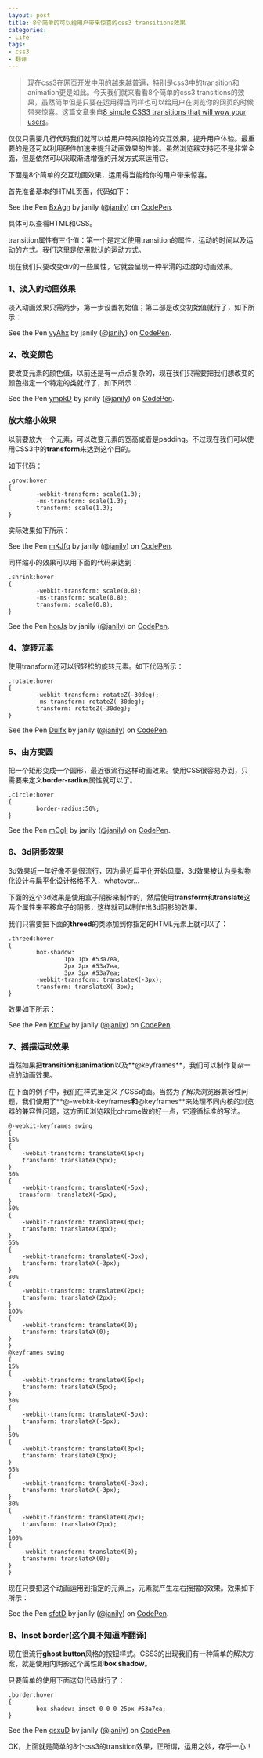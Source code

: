 ```yaml
---
layout: post
title: 8个简单的可以给用户带来惊喜的css3 transitions效果
categories:
- Life
tags:
- css3
- 翻译
---
```


> 现在css3在网页开发中用的越来越普遍，特别是css3中的transition和animation更是如此。今天我们就来看看8个简单的css3 transitions的效果，虽然简单但是只要在运用得当同样也可以给用户在浏览你的网页的时候带来惊喜。这篇文章来自[8 simple CSS3 transitions that will wow your users](http://www.webdesignerdepot.com/2014/05/8-simple-css3-transitions-that-will-wow-your-users/)。

仅仅只需要几行代码我们就可以给用户带来惊艳的交互效果，提升用户体验。最重要的是还可以利用硬件加速来提升动画效果的性能。虽然浏览器支持还不是非常全面，但是依然可以采取渐进增强的开发方式来运用它。

下面是8个简单的交互动画效果，运用得当能给你的用户带来惊喜。

首先准备基本的HTML页面，代码如下：

<p data-height="268" data-theme-id="0" data-slug-hash="BxAgn" data-default-tab="result" class='codepen'>See the Pen <a href='http://codepen.io/janily/pen/BxAgn/'>BxAgn</a> by janily (<a href='http://codepen.io/janily'>@janily</a>) on <a href='http://codepen.io'>CodePen</a>.</p>
<script async src="//codepen.io/assets/embed/ei.js"></script>

具体可以查看HTML和CSS。

transition属性有三个值：第一个是定义使用transition的属性，运动的时间以及运动的方式。我们这里是使用默认的运动方式。

现在我们只要改变div的一些属性，它就会呈现一种平滑的过渡的动画效果。

### 1、淡入的动画效果 ###

淡入动画效果只需两步，第一步设置初始值；第二部是改变初始值就行了，如下所示：

<p data-height="268" data-theme-id="0" data-slug-hash="vyAhx" data-default-tab="result" class='codepen'>See the Pen <a href='http://codepen.io/janily/pen/vyAhx/'>vyAhx</a> by janily (<a href='http://codepen.io/janily'>@janily</a>) on <a href='http://codepen.io'>CodePen</a>.</p>
<script async src="//codepen.io/assets/embed/ei.js"></script>

### 2、改变颜色 ###

要改变元素的颜色值，以前还是有一点点复杂的，现在我们只需要把我们想改变的颜色指定一个特定的类就行了，如下所示：


<p data-height="268" data-theme-id="0" data-slug-hash="ympkD" data-default-tab="result" class='codepen'>See the Pen <a href='http://codepen.io/janily/pen/ympkD/'>ympkD</a> by janily (<a href='http://codepen.io/janily'>@janily</a>) on <a href='http://codepen.io'>CodePen</a>.</p>
<script async src="//codepen.io/assets/embed/ei.js"></script>

### 放大缩小效果 ###

以前要放大一个元素，可以改变元素的宽高或者是padding。不过现在我们可以使用CSS3中的**transform**来达到这个目的。

如下代码：

	.grow:hover
	{
	        -webkit-transform: scale(1.3);
	        -ms-transform: scale(1.3);
	        transform: scale(1.3);
	}

实际效果如下所示：

<p data-height="268" data-theme-id="0" data-slug-hash="mKJfq" data-default-tab="result" class='codepen'>See the Pen <a href='http://codepen.io/janily/pen/mKJfq/'>mKJfq</a> by janily (<a href='http://codepen.io/janily'>@janily</a>) on <a href='http://codepen.io'>CodePen</a>.</p>
<script async src="//codepen.io/assets/embed/ei.js"></script>

同样缩小的效果可以用下面的代码来达到：

	.shrink:hover
	{
	        -webkit-transform: scale(0.8);
	        -ms-transform: scale(0.8);
	        transform: scale(0.8);
	}

<p data-height="268" data-theme-id="0" data-slug-hash="horJs" data-default-tab="result" class='codepen'>See the Pen <a href='http://codepen.io/janily/pen/horJs/'>horJs</a> by janily (<a href='http://codepen.io/janily'>@janily</a>) on <a href='http://codepen.io'>CodePen</a>.</p>
<script async src="//codepen.io/assets/embed/ei.js"></script>

### 4、旋转元素 ###

使用transform还可以很轻松的旋转元素。如下代码所示：

	.rotate:hover
	{
	        -webkit-transform: rotateZ(-30deg);
	        -ms-transform: rotateZ(-30deg);
	        transform: rotateZ(-30deg);
	}

<p data-height="268" data-theme-id="0" data-slug-hash="DuIfx" data-default-tab="result" class='codepen'>See the Pen <a href='http://codepen.io/janily/pen/DuIfx/'>DuIfx</a> by janily (<a href='http://codepen.io/janily'>@janily</a>) on <a href='http://codepen.io'>CodePen</a>.</p>
<script async src="//codepen.io/assets/embed/ei.js"></script>

### 5、由方变圆 ###

把一个矩形变成一个圆形，最近很流行这样动画效果。使用CSS很容易办到，只需要来定义**border-radius**属性就可以了。

    .circle:hover
	{
	        border-radius:50%;
	}

<p data-height="268" data-theme-id="0" data-slug-hash="mCgIi" data-default-tab="result" class='codepen'>See the Pen <a href='http://codepen.io/janily/pen/mCgIi/'>mCgIi</a> by janily (<a href='http://codepen.io/janily'>@janily</a>) on <a href='http://codepen.io'>CodePen</a>.</p>
<script async src="//codepen.io/assets/embed/ei.js"></script>

### 6、3d阴影效果 ###

3d效果近一年好像不是很流行，因为最近扁平化开始风靡，3d效果被认为是拟物化设计与扁平化设计格格不入，whatever...

下面的这个3d效果是使用盒子阴影来制作的，然后使用**transform**和**translate**这两个属性来平移盒子的阴影，这样就可以制作出3d阴影的效果。

我们只需要把下面的**threed**的类添加到你指定的HTML元素上就可以了：

	.threed:hover
	{
	        box-shadow:
	                1px 1px #53a7ea,
	                2px 2px #53a7ea,
	                3px 3px #53a7ea;
	        -webkit-transform: translateX(-3px);
	        transform: translateX(-3px);
	}

效果如下所示：

<p data-height="268" data-theme-id="0" data-slug-hash="KtdFw" data-default-tab="result" class='codepen'>See the Pen <a href='http://codepen.io/janily/pen/KtdFw/'>KtdFw</a> by janily (<a href='http://codepen.io/janily'>@janily</a>) on <a href='http://codepen.io'>CodePen</a>.</p>
<script async src="//codepen.io/assets/embed/ei.js"></script>

### 7、摇摆运动效果 ###

当然如果把**transition**和**animation**以及**@keyframes**，我们可以制作复杂一点的动画效果。

在下面的例子中，我们在样式里定义了CSS动画。当然为了解决浏览器兼容性问题，我们使用了**@-webkit-keyframes**和**@keyframes**来处理不同内核的浏览器的兼容性问题，这方面IE浏览器比chrome做的好一点，它遵循标准的写法。

	@-webkit-keyframes swing
	{
    15%
    {
        -webkit-transform: translateX(5px);
        transform: translateX(5px);
    }
    30%
    {
        -webkit-transform: translateX(-5px);
       transform: translateX(-5px);
    } 
    50%
    {
        -webkit-transform: translateX(3px);
        transform: translateX(3px);
    }
    65%
    {
        -webkit-transform: translateX(-3px);
        transform: translateX(-3px);
    }
    80%
    {
        -webkit-transform: translateX(2px);
        transform: translateX(2px);
    }
    100%
    {
        -webkit-transform: translateX(0);
        transform: translateX(0);
    }
	}
	@keyframes swing
	{
    15%
    {
        -webkit-transform: translateX(5px);
        transform: translateX(5px);
    }
    30%
    {
        -webkit-transform: translateX(-5px);
        transform: translateX(-5px);
    }
    50%
    {
        -webkit-transform: translateX(3px);
        transform: translateX(3px);
    }
    65%
    {
        -webkit-transform: translateX(-3px);
        transform: translateX(-3px);
    }
    80%
    {
        -webkit-transform: translateX(2px);
        transform: translateX(2px);
    }
    100%
    {
        -webkit-transform: translateX(0);
        transform: translateX(0);
    }
	}

现在只要把这个动画运用到指定的元素上，元素就产生左右摇摆的效果。效果如下所示：

<p data-height="268" data-theme-id="0" data-slug-hash="sfctD" data-default-tab="result" class='codepen'>See the Pen <a href='http://codepen.io/janily/pen/sfctD/'>sfctD</a> by janily (<a href='http://codepen.io/janily'>@janily</a>) on <a href='http://codepen.io'>CodePen</a>.</p>
<script async src="//codepen.io/assets/embed/ei.js"></script>


### 8、Inset border(这个真不知道咋翻译) ###

现在很流行**ghost button**风格的按钮样式。CSS3的出现我们有一种简单的解决方案，就是使用内阴影这个属性即**box shadow**。

只要简单的使用下面这句代码就行了：

	.border:hover
	{
	        box-shadow: inset 0 0 0 25px #53a7ea;
	}

<p data-height="268" data-theme-id="0" data-slug-hash="qsxuD" data-default-tab="result" class='codepen'>See the Pen <a href='http://codepen.io/janily/pen/qsxuD/'>qsxuD</a> by janily (<a href='http://codepen.io/janily'>@janily</a>) on <a href='http://codepen.io'>CodePen</a>.</p>
<script async src="//codepen.io/assets/embed/ei.js"></script>

OK，上面就是简单的8个css3的transition效果，正所谓，运用之妙，存乎一心！